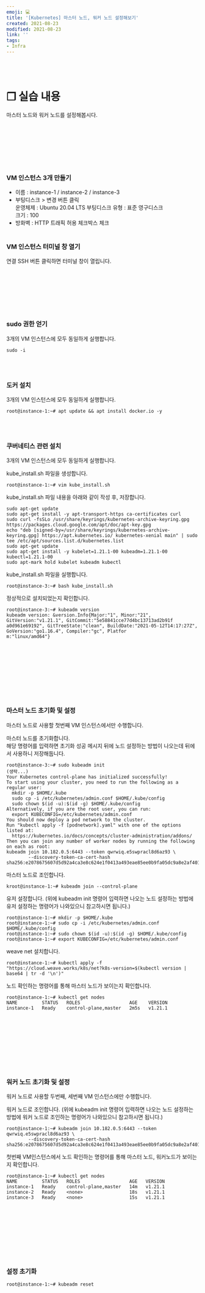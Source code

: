 ```yaml
---
emoji: 💻
title: '[Kubernetes] 마스터 노드, 워커 노드 설정해보기'
created: 2021-08-23
modified: 2021-08-23
link: ''
tags:
- Infra
---
```

<br></br>





# **❐ 실습 내용**
마스터 노드와 워커 노드를 설정해봅시다.
<br></br><br></br><br></br><br></br>





### **VM 인스턴스 3개 만들기**
- 이름 : instance-1 / instance-2 / instance-3
- 부팅디스크 > 변경 버튼 클릭  
    운영체제 : Ubuntu 20.04 LTS 
    부팅디스크 유형 : 표준 영구디스크  
    크기 : 100  
- 방화벽 : HTTP 트래픽 허용 체크박스 체크
<br></br>

### **VM 인스턴스 터미널 창 열기**
연결 SSH 버튼 클릭하면 터미널 창이 열립니다.
<br></br><br></br><br></br><br></br>





### **sudo 권한 얻기**
3개의 VM 인스턴스에 모두 동일하게 실행합니다.
```
sudo -i
```
<br></br>

### **도커 설치**
3개의 VM 인스턴스에 모두 동일하게 실행합니다.
```
root@instance-1:~# apt update && apt install docker.io -y
```
<br></br>

### **쿠버네티스 관련 설치**
3개의 VM 인스턴스에 모두 동일하게 실행합니다.  

kube_install.sh 파일을 생성합니다.
```
root@instance-1:~# vim kube_install.sh
```

kube_install.sh 파일 내용을 아래와 같이 작성 후, 저장합니다.
```
sudo apt-get update
sudo apt-get install -y apt-transport-https ca-certificates curl
sudo curl -fsSLo /usr/share/keyrings/kubernetes-archive-keyring.gpg https://packages.cloud.google.com/apt/doc/apt-key.gpg
echo "deb [signed-by=/usr/share/keyrings/kubernetes-archive-keyring.gpg] https://apt.kubernetes.io/ kubernetes-xenial main" | sudo tee /etc/apt/sources.list.d/kubernetes.list
sudo apt-get update
sudo apt-get install -y kubelet=1.21.1-00 kubeadm=1.21.1-00 kubectl=1.21.1-00
sudo apt-mark hold kubelet kubeadm kubectl
```

kube_install.sh 파일을 실행합니다.
```
root@instance-3:~# bash kube_install.sh
```

정상적으로 설치되었는지 확인합니다.
```
root@instance-3:~# kubeadm version
kubeadm version: &version.Info{Major:"1", Minor:"21", GitVersion:"v1.21.1", GitCommit:"5e58841cce77d4bc13713ad2b91f
a0d961e69192", GitTreeState:"clean", BuildDate:"2021-05-12T14:17:27Z", GoVersion:"go1.16.4", Compiler:"gc", Platfor
m:"linux/amd64"}
```
<br></br><br></br><br></br><br></br>





### **마스터 노드 초기화 및 설정**
마스터 노드로 사용할 첫번째 VM 인스턴스에서만 수행합니다.  

마스터 노드를 초기화합니다.  
해당 명령어를 입력하면 초기화 성공 메시지 뒤에 노드 설정하는 방법이 나오는데 뒤에서 사용하니 저장해둡니다.
```
root@instance-3:~# sudo kubeadm init
(생략...)
Your Kubernetes control-plane has initialized successfully!
To start using your cluster, you need to run the following as a regular user:
  mkdir -p $HOME/.kube
  sudo cp -i /etc/kubernetes/admin.conf $HOME/.kube/config
  sudo chown $(id -u):$(id -g) $HOME/.kube/config
Alternatively, if you are the root user, you can run:
  export KUBECONFIG=/etc/kubernetes/admin.conf
You should now deploy a pod network to the cluster.
Run "kubectl apply -f [podnetwork].yaml" with one of the options listed at:
  https://kubernetes.io/docs/concepts/cluster-administration/addons/
Then you can join any number of worker nodes by running the following on each as root:
kubeadm join 10.182.0.5:6443 --token qwrwiq.e5swpracl8d6az93 \
        --discovery-token-ca-cert-hash sha256:e2078675607d5d92a4ca3e8c624e1f0413a493eae85ee0b9fa05dc9a8e2af401 
```

마스터 노드로 조인합니다.
```
kroot@instance-1:~# kubeadm join --control-plane
```

유저 설정합니다. (위에 kubeadm init 명령어 입력하면 나오는 노드 설정하는 방법에 유저 설정하는 명령어가 나와있으니 참고하시면 됩니다.)
```
root@instance-1:~# mkdir -p $HOME/.kube
root@instance-1:~# sudo cp -i /etc/kubernetes/admin.conf $HOME/.kube/config
root@instance-1:~# sudo chown $(id -u):$(id -g) $HOME/.kube/config
root@instance-1:~# export KUBECONFIG=/etc/kubernetes/admin.conf
```

weave net 설치합니다.
```
root@instance-1:~# kubectl apply -f "https://cloud.weave.works/k8s/net?k8s-version=$(kubectl version | base64 | tr -d '\n')"
```

노드 확인하는 명령어를 통해 마스터 노드가 보이는지 확인합니다.
```
root@instance-1:~# kubectl get nodes
NAME         STATUS   ROLES                  AGE    VERSION
instance-1   Ready    control-plane,master   2m5s   v1.21.1
```
<br></br><br></br><br></br><br></br>





### **워커 노드 초기화 및 설정**
워커 노드로 사용할 두번째, 세번째 VM 인스턴스에만 수행합니다.  

워커 노드로 조인합니다. (위에 kubeadm init 명령어 입력하면 나오는 노드 설정하는 방법에 워커 노드로 조인하는 명령어가 나와있으니 참고하시면 됩니다.)
```
root@instance-1:~# kubeadm join 10.182.0.5:6443 --token qwrwiq.e5swpracl8d6az93 \
        --discovery-token-ca-cert-hash sha256:e2078675607d5d92a4ca3e8c624e1f0413a493eae85ee0b9fa05dc9a8e2af401
```

첫번째 VM인스턴스에서 노드 확인하는 명령어를 통해 마스터 노드, 워커노드가 보이는지 확인합니다.
```
root@instance-1:~# kubectl get nodes
NAME         STATUS   ROLES                  AGE   VERSION
instance-1   Ready    control-plane,master   14m   v1.21.1
instance-2   Ready    <none>                 18s   v1.21.1
instance-3   Ready    <none>                 15s   v1.21.1
```
<br></br><br></br><br></br><br></br>





### **설정 초기화**
```
root@instance-1:~# kubeadm reset
```
<br></br><br></br>
